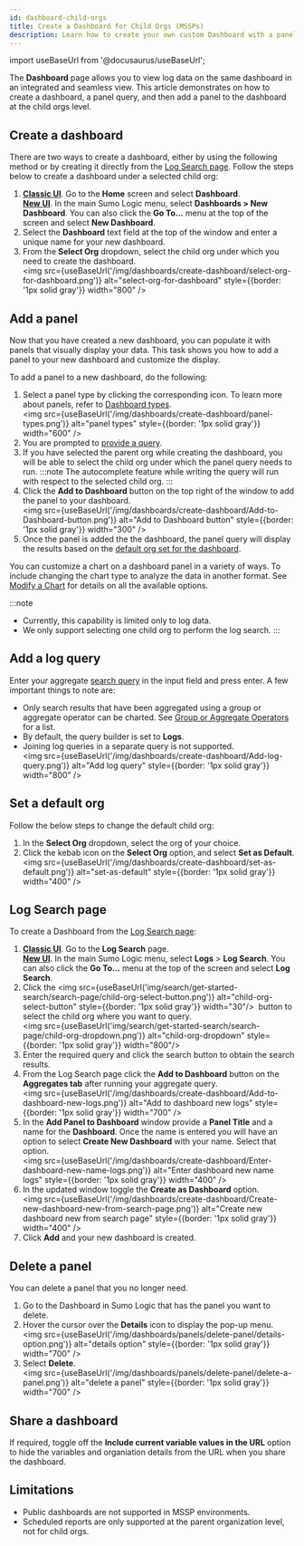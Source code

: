 ```yaml
---
id: dashboard-child-orgs
title: Create a Dashboard for Child Orgs (MSSPs)
description: Learn how to create your own custom Dashboard with a panel and query to child org level, then customize a chart and add the chart to the dashboard.
---
```


import useBaseUrl from '@docusaurus/useBaseUrl';

The **Dashboard** page allows you to view log data on the same dashboard in an integrated and seamless view. This article demonstrates on how to create a dashboard, a panel query, and then add a panel to the dashboard at the child orgs level. 

## Create a dashboard

There are two ways to create a dashboard, either by using the following method or by creating it directly from the [Log Search page](#log-search-page). Follow the steps below to create a dashboard under a selected child org:

1.  [**Classic UI**](/docs/get-started/sumo-logic-ui-classic). Go to the **Home** screen and select **Dashboard**. <br/>[**New UI**](/docs/get-started/sumo-logic-ui). In the main Sumo Logic menu, select **Dashboards > New Dashboard**. You can also click the **Go To...** menu at the top of the screen and select **New Dashboard**. 
1. Select the **Dashboard** text field at the top of the window and enter a unique name for your new dashboard.
1. From the **Select Org** dropdown, select the child org under which you need to create the dashboard.<br/><img src={useBaseUrl('/img/dashboards/create-dashboard/select-org-for-dashboard.png')} alt="select-org-for-dashboard" style={{border: '1px solid gray'}} width="800" />

## Add a panel

Now that you have created a new dashboard, you can populate it with panels that visually display your data. This task shows you how to add a panel to your new dashboard and customize the display.

To add a panel to a new dashboard, do the following:

1. Select a panel type by clicking the corresponding icon. To learn more about panels, refer to [Dashboard types](/docs/dashboards/panels).<br/><img src={useBaseUrl('/img/dashboards/create-dashboard/panel-types.png')} alt="panel types" style={{border: '1px solid gray'}} width="600" />
1. You are prompted to [provide a query](#add-a-log-query). 
1. If you have selected the parent org while creating the dashboard, you will be able to select the child org under which the panel query needs to run.
    :::note
    The autocomplete feature while writing the query will run with respect to the selected child org.
    :::
1. Click the **Add to Dashboard** button on the top right of the window to add the panel to your dashboard.  <br/><img src={useBaseUrl('/img/dashboards/create-dashboard/Add-to-Dashboard-button.png')} alt="Add to Dashboard button" style={{border: '1px solid gray'}} width="300" />
1. Once the panel is added the the dashboard, the panel query will display the results based on the [default org set for the dashboard](#set-a-default-org).

You can customize a chart on a dashboard panel in a variety of ways. To include changing the chart type to analyze the data in another format. See [Modify a Chart](./panels/modify-chart.md) for details on all the available options.

:::note
- Currently, this capability is limited only to log data.
- We only support selecting one child org to perform the log search.
:::

## Add a log query

Enter your aggregate [search query](/docs/search/search-query-language/group-aggregate-operators) in the input field and press enter. A few important things to note are:

* Only search results that have been aggregated using a group or aggregate operator can be charted. See [Group or Aggregate Operators](/docs/search/search-query-language/group-aggregate-operators) for a list. 
* By default, the query builder is set to **Logs**. 
* Joining log queries in a separate query is not supported.<br/><img src={useBaseUrl('/img/dashboards/create-dashboard/Add-log-query.png')} alt="Add log query" style={{border: '1px solid gray'}} width="800" />

## Set a default org

Follow the below steps to change the default child org:

1. In the **Select Org** dropdown, select the org of your choice.
1. Click the kebab icon on the **Select Org** option, and select **Set as Default**.<br/><img src={useBaseUrl('/img/dashboards/create-dashboard/set-as-default.png')} alt="set-as-default" style={{border: '1px solid gray'}} width="400" />

## Log Search page

To create a Dashboard from the [Log Search page](/docs/search):

1. [**Classic UI**](/docs/get-started/sumo-logic-ui-classic). Go to the **Log Search** page.<br/>[**New UI**](/docs/get-started/sumo-logic-ui). In the main Sumo Logic menu, select **Logs** > **Log Search**. You can also click the **Go To...** menu at the top of the screen and select **Log Search**.
1. Click the <img src={useBaseUrl('img/search/get-started-search/search-page/child-org-select-button.png')} alt="child-org-select-button" style={{border: '1px solid gray'}} width="30"/>    button to select the child org where you want to query. <br/><img src={useBaseUrl('img/search/get-started-search/search-page/child-org-dropdown.png')} alt="child-org-dropdown" style={{border: '1px solid gray'}} width="800"/>   
1. Enter the required query and click the search button to obtain the search results.
1. From the Log Search page click the **Add to Dashboard** button on the **Aggregates tab** after running your aggregate query.<br/><img src={useBaseUrl('/img/dashboards/create-dashboard/Add-to-dashboard-new-logs.png')} alt="Add to dashboard new logs" style={{border: '1px solid gray'}} width="700" />
1. In the **Add Panel to Dashboard** window provide a **Panel Title** and a name for the **Dashboard**. Once the name is entered you will have an option to select **Create New Dashboard** with your name. Select that option.<br/><img src={useBaseUrl('/img/dashboards/create-dashboard/Enter-dashboard-new-name-logs.png')} alt="Enter dashboard new name logs" style={{border: '1px solid gray'}} width="400" />
1. In the updated window toggle the **Create as Dashboard** option.<br/><img src={useBaseUrl('/img/dashboards/create-dashboard/Create-new-dashboard-new-from-search-page.png')} alt="Create new dashboard new from search page" style={{border: '1px solid gray'}} width="400" />
1. Click **Add** and your new dashboard is created.

## Delete a panel

You can delete a panel that you no longer need.

1. Go to the Dashboard in Sumo Logic that has the panel you want to delete.
1. Hover the cursor over the **Details** icon to display the pop-up menu.<br/><img src={useBaseUrl('/img/dashboards/panels/delete-panel/details-option.png')} alt="details option" style={{border: '1px solid gray'}} width="700" />
1. Select **Delete**.<br/><img src={useBaseUrl('/img/dashboards/panels/delete-panel/delete-a-panel.png')} alt="delete a panel" style={{border: '1px solid gray'}} width="700" />

## Share a dashboard

If required, toggle off the **Include current variable values in the URL** option to hide the variables and organiation details from the URL when you share the dashboard.

## Limitations

- Public dashboards are not supported in MSSP environments.
- Scheduled reports are only supported at the parent organization level, not for child orgs.


